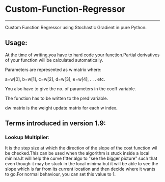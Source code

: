 # Custom-Function-Regressor
------------------------------

Custom Function Regressor using Stochastic Gradient in pure Python.

Usage:
-------
At the time of writing,you have to hard code your function.Partial derivatives of your function will be calculated automatically.

Parameters are represented as w matrix where:

a=w[0],
b=w[1],
c=w[2],
d=w[3],
e=w[4],
.
.
.
etc.


You also have to give the no. of parameters in the coeff variable.

The function has to be written to the pred variable.

dw matrix is the weight update matrix for each w index.


Terms introduced in version 1.9:
---------------------------------

<h3>Lookup Multiplier:</h3> It is the step size at which the direction of the slope of the cost function wil be checked.This can be used when the algorithm is stuck inside a local minima.It will help the curve fitter algo to "see the bigger picture" such that even though it may be stuck in the local minima but it will be able to see the slope which is far from its current location and then decide where it wants to go.For normal behaviour, you can set this value to 1. 
